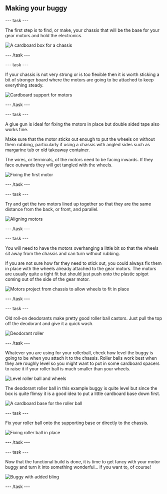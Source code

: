 ## Making your buggy

--- task ---

The first step is to find, or make, your chassis that will be the base for your gear motors and hold the electronics.

![A cardboard box for a chassis](images/makeBuggy_chassis.png)

--- /task ---

--- task ---

If your chassis is not very strong or is too flexible then it is worth sticking a bit of stronger board where the motors are going to be attached to keep everything steady. 

![Cardboard support for motors](images/makeBuggy_motorSupport.png)

--- /task ---

--- task ---

A glue gun is ideal for fixing the motors in place but double sided tape also works fine.

Make sure that the motor sticks out enough to put the wheels on without them rubbing, particularly if using a chassis with angled sides such as margarine tub or old takeaway container.

The wires, or terminals, of the motors need to be facing inwards. If they face outwards they will get tangled with the wheels.

![Fixing the first motor](images/makeBuggy_firstMotor.png)

--- /task ---

--- task ---

Try and get the two motors lined up together so that they are the same distance from the back, or front, and parallel.

![Aligning motors](images/makeBuggy_motorAlignment.png)

--- /task ---

--- task ---

You will need to have the motors overhanging a little bit so that the wheels sit away from the chassis and can turn without rubbing.

If you are not sure how far they need to stick out, you could always fix them in place with the wheels already attached to the gear motors. The motors are usually quite a tight fit but should just push onto the plastic spigot coming out of the side of the gear motor.

![Motors project from chassis to allow wheels to fit in place](images/makeBuggy_motorsStickOut.png)

--- /task ---

--- task ---

Old roll-on deodorants make pretty good roller ball castors. Just pull the top off the deodorant and give it a quick wash.

![Deodorant roller](images/makeBuggy_deodorant.png)

--- /task ---

Whatever you are using for your rollerball, check how level the buggy is going to be when you attach it to the chassis. Roller balls work best when they are roughly level so you might want to put in some cardboard spacers to raise it if your roller ball is much smaller than your wheels.

![Level roller ball and wheels](images/makeBuggy_rollerBallLevel.png)

The deodorant roller ball in this example buggy is quite level but since the box is quite flimsy it is a good idea to put a little cardboard base down first.

![A cardboard base for the roller ball](images/makeBuggy_rollerBallBase.png)

--- task ---

Fix your roller ball onto the supporting base or directly to the chassis.

![Fixing roller ball in place](images/makeBuggy_rollerBall.png)

--- /task ---

--- task ---

Now that the functional build is done, it is time to get fancy with your motor buggy and turn it into something wonderful... if you want to, of course!

![Buggy with added bling](images/makeBuggy_decorated.png)

--- /task ---